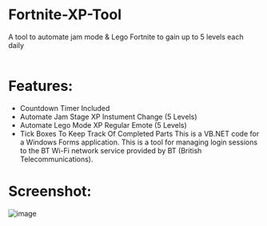 # Fortnite-XP-Tool
A tool to automate jam mode &amp; Lego Fortnite to gain up to 5 levels each daily <br>
<br>
# Features:

 - Countdown Timer Included
 - Automate Jam Stage XP Instument Change (5 Levels)
 - Automate Lego Mode XP Regular Emote (5 Levels)
 - Tick Boxes To Keep Track Of Completed Parts
This is a VB.NET code for a Windows Forms application. This is a tool for managing login sessions to the BT Wi-Fi network service provided by BT (British Telecommunications).

# Screenshot:
![image](https://github.com/aidanmacgregor/Fortnite-XP-Tool/assets/11254983/7e3eb5f6-9914-4d34-b21f-a739c8655c6a)

